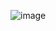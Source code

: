 

![image](https://user-images.githubusercontent.com/46347115/81025239-62889b80-8e4c-11ea-8c63-058627f3a83e.png)
